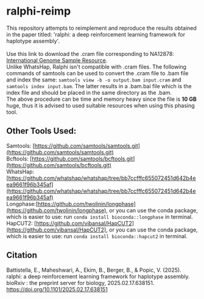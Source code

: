 # ralphi-reimp
This repository attempts to reimplement and reproduce the results obtained in the paper titled: 'ralphi: a deep reinforcement learning framework for haplotype assembly'. <br/><br/>
Use this link to download the .cram file corresponding to NA12878: [International Genome Sample Resource](ftp://ftp.sra.ebi.ac.uk/vol1/run/ERR323/ERR3239334/NA12878.final.cram). <br/>
Unlike WhatsHap, Ralphi isn't compatible with .cram files. The following commands of samtools can be used to convert the .cram file to .bam file and index the same: `samtools view -b -o output.bam input.cram` and `samtools index input.bam`. The latter results in a .bam.bai file which is the index file and should be placed in the same directory as the .bam. <br/>
The above procedure can be time and memory heavy since the file is **10 GB** huge, thus it is advised to used suitable resources when using this phasing tool.
<br/>
## Other Tools Used:
Samtools: [https://github.com/samtools/samtools.git](https://github.com/samtools/samtools.git) <br/>
Bcftools: [https://github.com/samtools/bcftools.git](https://github.com/samtools/bcftools.git) <br/>
WhatsHap: [https://github.com/whatshap/whatshap/tree/bb7ccfffc655072451d642b4eea9661f96b345af](https://github.com/whatshap/whatshap/tree/bb7ccfffc655072451d642b4eea9661f96b345af) <br/>
Longphase:[https://github.com/twolinin/longphase](https://github.com/twolinin/longphase), or you can use the conda package, which is easier to use: run `conda install bioconda::longphase` in terminal.<br/>
HapCUT2: [https://github.com/vibansal/HapCUT2](https://github.com/vibansal/HapCUT2), or you can use the conda package, which is easier to use: run `conda install bioconda::hapcut2` in terminal.<br/>
## Citation
Battistella, E., Maheshwari, A., Ekim, B., Berger, B., & Popic, V. (2025). ralphi: a deep reinforcement learning framework for haplotype assembly. bioRxiv : the preprint server for biology, 2025.02.17.638151. https://doi.org/10.1101/2025.02.17.638151
